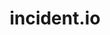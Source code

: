 ---
git: https://github.com/incident-io
logohandle: incidentio
sort: incident
title: incident.io
twitter: https://x.com/incident_io
website: https://incident.io/
---